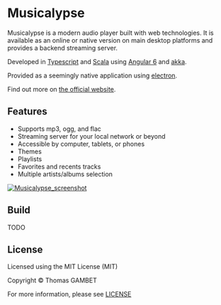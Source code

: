 # Musicalypse

Musicalypse is a modern audio player built with web technologies. 
It is available as an online or native version on main desktop platforms 
and provides a backend streaming server.

Developed in [Typescript](https://www.typescriptlang.org/) and [Scala](https://www.scala-lang.org/) using [Angular 6](https://angular.io/) and [akka](https://akka.io/).

Provided as a seemingly native application using [electron](https://electronjs.org/).

Find out more on [the official website](https://musicalypse.creasource.net).

## Features

* Supports mp3, ogg, and flac
* Streaming server for your local network or beyond
* Accessible by computer, tablets, or phones
* Themes
* Playlists
* Favorites and recents tracks
* Multiple artists/albums selection

[![Musicalypse_screenshot](https://musicalypse.creasource.net/img/musicalypse-ipad-4.png)](https://musicalypse.creasource.net)

## Build

TODO

## License

Licensed using the MIT License (MIT)

Copyright © Thomas GAMBET

For more information, please see [LICENSE](https://github.com/tgambet/musicalypse/blob/master/LICENSE)
